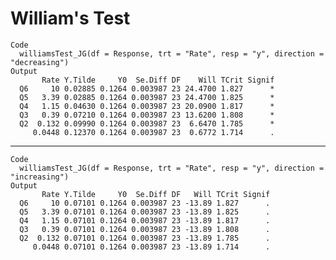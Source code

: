 # William's Test

    Code
      williamsTest_JG(df = Response, trt = "Rate", resp = "y", direction = "decreasing")
    Output
           Rate Y.Tilde     Y0  Se.Diff DF    Will TCrit Signif
      Q6     10 0.02885 0.1264 0.003987 23 24.4700 1.827      *
      Q5   3.39 0.02885 0.1264 0.003987 23 24.4700 1.825      *
      Q4   1.15 0.04630 0.1264 0.003987 23 20.0900 1.817      *
      Q3   0.39 0.07210 0.1264 0.003987 23 13.6200 1.808      *
      Q2  0.132 0.09990 0.1264 0.003987 23  6.6470 1.785      *
         0.0448 0.12370 0.1264 0.003987 23  0.6772 1.714      .

---

    Code
      williamsTest_JG(df = Response, trt = "Rate", resp = "y", direction = "increasing")
    Output
           Rate Y.Tilde     Y0  Se.Diff DF   Will TCrit Signif
      Q6     10 0.07101 0.1264 0.003987 23 -13.89 1.827      .
      Q5   3.39 0.07101 0.1264 0.003987 23 -13.89 1.825      .
      Q4   1.15 0.07101 0.1264 0.003987 23 -13.89 1.817      .
      Q3   0.39 0.07101 0.1264 0.003987 23 -13.89 1.808      .
      Q2  0.132 0.07101 0.1264 0.003987 23 -13.89 1.785      .
         0.0448 0.07101 0.1264 0.003987 23 -13.89 1.714      .

